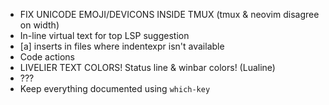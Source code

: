 - FIX UNICODE EMOJI/DEVICONS INSIDE TMUX (tmux & neovim disagree on width)
- In-line virtual text for top LSP suggestion
- [a] inserts <C-f> in files where indentexpr isn't available
- Code actions
- LIVELIER TEXT COLORS! Status line & winbar colors! (Lualine)
- ???
- Keep everything documented using `which-key`
